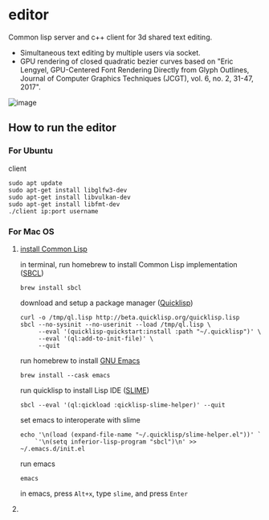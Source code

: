 # editor
Common lisp server and c++ client for 3d shared text editing.

* Simultaneous text editing by multiple users via socket.
* GPU rendering of closed quadratic bezier curves based on "Eric Lengyel, GPU-Centered Font Rendering Directly from Glyph Outlines, Journal of Computer Graphics Techniques (JCGT), vol. 6, no. 2, 31-47, 2017".
  
![image](https://github.com/chae1/editor/assets/29856486/18e689d2-46ee-4e01-9219-2472f8a9e888)

## How to run the editor
### For Ubuntu
client
```console
sudo apt update
sudo apt-get install libglfw3-dev
sudo apt-get install libvulkan-dev
sudo apt-get install libfmt-dev
./client ip:port username
```
### For Mac OS

1. [install Common Lisp](https://lisp-lang.org/learn/getting-started/)
   
   in terminal, run homebrew to install Common Lisp implementation ([SBCL](https://www.sbcl.org/))
   ```console
   brew install sbcl
   ```
   download and setup a package manager ([Quicklisp](https://www.quicklisp.org/beta/))
   ```console
   curl -o /tmp/ql.lisp http://beta.quicklisp.org/quicklisp.lisp
   sbcl --no-sysinit --no-userinit --load /tmp/ql.lisp \
        --eval '(quicklisp-quickstart:install :path "~/.quicklisp")' \
        --eval '(ql:add-to-init-file)' \
        --quit
   ```
   run homebrew to install [GNU Emacs](https://www.gnu.org/savannah-checkouts/gnu/emacs/emacs.html)
   ```console
   brew install --cask emacs
   ```
   run quicklisp to install Lisp IDE ([SLIME](https://slime.common-lisp.dev/))
   ```console
   sbcl --eval '(ql:qickload :qicklisp-slime-helper)' --quit
   ```
   set emacs to interoperate with slime
   ```console
   echo '\n(load (expand-file-name "~/.quicklisp/slime-helper.el"))' `
       `'\n(setq inferior-lisp-program "sbcl")\n' >> ~/.emacs.d/init.el
   ```
   run emacs
   ```console
   emacs
   ```
   in emacs, press `Alt+x`, type `slime`, and press `Enter` 

2. 
